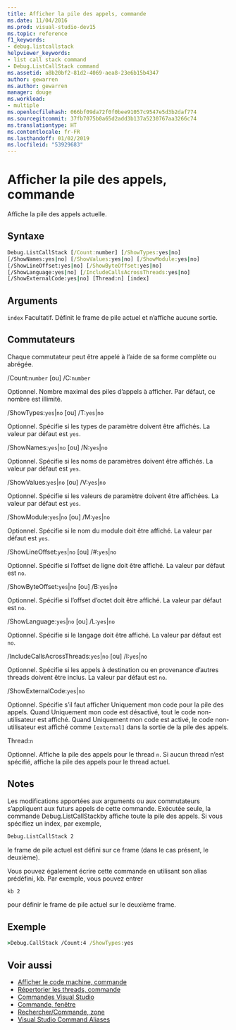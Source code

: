 ```yaml
---
title: Afficher la pile des appels, commande
ms.date: 11/04/2016
ms.prod: visual-studio-dev15
ms.topic: reference
f1_keywords:
- debug.listcallstack
helpviewer_keywords:
- list call stack command
- Debug.ListCallStack command
ms.assetid: a8b20bf2-81d2-4069-aea8-23e6b15b4347
author: gewarren
ms.author: gewarren
manager: douge
ms.workload:
- multiple
ms.openlocfilehash: 066bf09da72f0f0bee91057c9547e5d3b2daf774
ms.sourcegitcommit: 37fb7075b0a65d2add3b137a5230767aa3266c74
ms.translationtype: HT
ms.contentlocale: fr-FR
ms.lasthandoff: 01/02/2019
ms.locfileid: "53929683"
---
```

# <a name="list-call-stack-command"></a>Afficher la pile des appels, commande
Affiche la pile des appels actuelle.

## <a name="syntax"></a>Syntaxe

```cmd
Debug.ListCallStack [/Count:number] [/ShowTypes:yes|no]
[/ShowNames:yes|no] [/ShowValues:yes|no] [/ShowModule:yes|no]
[/ShowLineOffset:yes|no] [/ShowByteOffset:yes|no]
[/ShowLanguage:yes|no] [/IncludeCallsAcrossThreads:yes|no]
[/ShowExternalCode:yes|no] [Thread:n] [index]
```

## <a name="arguments"></a>Arguments
 `index` Facultatif. Définit le frame de pile actuel et n’affiche aucune sortie.

## <a name="switches"></a>Commutateurs
 Chaque commutateur peut être appelé à l’aide de sa forme complète ou abrégée.

 /Count:`number` [ou] /C:`number`

 Optionnel. Nombre maximal des piles d’appels à afficher. Par défaut, ce nombre est illimité.

 /ShowTypes:`yes`&#124;`no` [ou] /T:`yes`&#124;`no`

 Optionnel. Spécifie si les types de paramètre doivent être affichés. La valeur par défaut est `yes`.

 /ShowNames:`yes`&#124;`no` [ou] /N:`yes`&#124;`no`

 Optionnel. Spécifie si les noms de paramètres doivent être affichés. La valeur par défaut est `yes`.

 /ShowValues:`yes`&#124;`no` [ou] /V:`yes`&#124;`no`

 Optionnel. Spécifie si les valeurs de paramètre doivent être affichées. La valeur par défaut est `yes`.

 /ShowModule:`yes`&#124;`no` [ou] /M:`yes`&#124;`no`

 Optionnel. Spécifie si le nom du module doit être affiché. La valeur par défaut est `yes`.

 /ShowLineOffset:`yes`&#124;`no` [ou] /#:`yes`&#124;`no`

 Optionnel. Spécifie si l’offset de ligne doit être affiché. La valeur par défaut est `no`.

 /ShowByteOffset:`yes`&#124;`no` [ou] /B:`yes`&#124;`no`

 Optionnel. Spécifie si l’offset d’octet doit être affiché. La valeur par défaut est `no`.

 /ShowLanguage:`yes`&#124;`no` [ou] /L:`yes`&#124;`no`

 Optionnel. Spécifie si le langage doit être affiché. La valeur par défaut est `no`.

 /IncludeCallsAcrossThreads:`yes`&#124;`no` [ou] /I:`yes`&#124;`no`

 Optionnel. Spécifie si les appels à destination ou en provenance d’autres threads doivent être inclus. La valeur par défaut est `no`.

 /ShowExternalCode:`yes`&#124;`no`

 Optionnel. Spécifie s’il faut afficher Uniquement mon code pour la pile des appels. Quand Uniquement mon code est désactivé, tout le code non-utilisateur est affiché. Quand Uniquement mon code est activé, le code non-utilisateur est affiché comme `[external]` dans la sortie de la pile des appels.

 Thread:`n`

 Optionnel. Affiche la pile des appels pour le thread `n`. Si aucun thread n’est spécifié, affiche la pile des appels pour le thread actuel.

## <a name="remarks"></a>Notes
 Les modifications apportées aux arguments ou aux commutateurs s’appliquent aux futurs appels de cette commande. Exécutée seule, la commande Debug.ListCallStackby affiche toute la pile des appels. Si vous spécifiez un index, par exemple,

```cmd
Debug.ListCallStack 2
```

 le frame de pile actuel est défini sur ce frame (dans le cas présent, le deuxième).

 Vous pouvez également écrire cette commande en utilisant son alias prédéfini, kb. Par exemple, vous pouvez entrer

```cmd
kb 2
```

 pour définir le frame de pile actuel sur le deuxième frame.

## <a name="example"></a>Exemple

```cmd
>Debug.CallStack /Count:4 /ShowTypes:yes
```

## <a name="see-also"></a>Voir aussi

- [Afficher le code machine, commande](../../ide/reference/list-disassembly-command.md)
- [Répertorier les threads, commande](../../ide/reference/list-threads-command.md)
- [Commandes Visual Studio](../../ide/reference/visual-studio-commands.md)
- [Commande, fenêtre](../../ide/reference/command-window.md)
- [Rechercher/Commande, zone](../../ide/find-command-box.md)
- [Visual Studio Command Aliases](../../ide/reference/visual-studio-command-aliases.md)